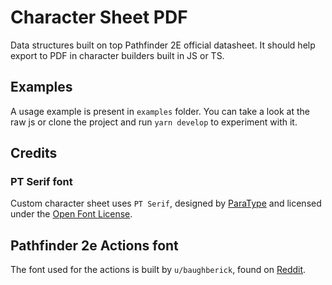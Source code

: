 # Character Sheet PDF

Data structures built on top Pathfinder 2E official datasheet.
It should help export to PDF in character builders built in JS or TS. 

## Examples

A usage example is present in `examples` folder.
You can take a look at the raw js or clone the project and run `yarn develop` to experiment with it.

## Credits

### PT Serif font

Custom character sheet uses `PT Serif`, designed by [ParaType](https://company.paratype.com/pt-sans-pt-serif)
and licensed under the [Open Font License](https://scripts.sil.org/cms/scripts/page.php?site_id=nrsi&id=ofl).

## Pathfinder 2e Actions font

The font used for the actions is built by `u/baughberick`,
found on [Reddit](https://www.reddit.com/r/Pathfinder2e/comments/d83hq2/pathfinder_2e_actions_font/).
